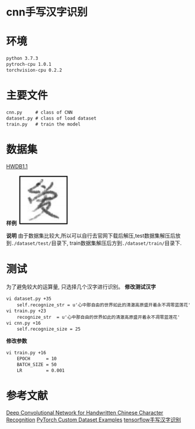 # cnn手写汉字识别

# 环境

```
python 3.7.3
pytroch-cpu 1.0.1
torchvision-cpu 0.2.2 
```

# 主要文件

```
cnn.py     # class of CNN
dataset.py # class of load dataset
train.py   # train the model
```

# 数据集

[HWDB1.1](http://www.nlpr.ia.ac.cn/databases/handwriting/Download.html)

**样例**
![sample](./img/sample.png)

**说明**
由于数据集比较大,所以可以自行去官网下载后解压,test数据集解压后放到`./dataset/test/`目录下, train数据集解压后方到`./dataset/train/`目录下.

# 测试
为了避免较大的运算量, 只选择几个汉字进行识别。
**修改测试汉字**
```
vi dataset.py +35
    self.recognize_str = u'心中那自由的世界如此的清澈高原盛开着永不凋零蓝莲花'
vi train.py +23
    recognize_str  = u'心中那自由的世界如此的清澈高原盛开着永不凋零蓝莲花'
vi cnn.py +16
    self.recognize_size = 25
```
**修改参数**
```
vi train.py +16
    EPOCH      = 10
    BATCH_SIZE = 50
    LR         = 0.001
```
 
# 参考文献
[Deep Convolutional Network for Handwritten Chinese Character Recognition](http://yuhao.im/files/Zhang_CNNChar.pdf)
[PyTorch Custom Dataset Examples](https://github.com/utkuozbulak/pytorch-custom-dataset-examples)
[tensorflow手写汉字识别](http://blog.topspeedsnail.com/archives/10897)

